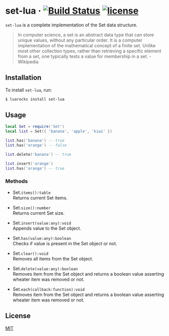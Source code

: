 # set-lua &middot; [![Build Status](https://travis-ci.org/EvandroLG/set-lua.svg?branch=master)](https://travis-ci.org/EvandroLG/set-lua) [![license](https://badgen.now.sh/badge/license/MIT)](./LICENSE)
`set-lua` is a complete implementation of the Set data structure.

> In computer science, a set is an abstract data type that can store unique values, without any particular order. It is a computer implementation of the mathematical concept of a finite set. Unlike most other collection types, rather than retrieving a specific element from a set, one typically tests a value for membership in a set. - Wikipedia

## Installation
To install `set-lua`, run:

```sh
$ luarocks install set-lua
```

## Usage
```lua
local Set = require('Set')
local list = Set({ 'banana', 'apple', 'kiwi' })

list.has('banana') -- true
list.has('orange') -- false

list.delete('banana') -- true

list.insert('orange')
list.has('orange') -- true
```

### Methods
* Set.<code>items():table</code><br />
Returns current Set items.

* Set.<code>size():number</code><br />
Returns current Set size.

* Set.<code>insert(value:any):void</code><br />
Appends value to the Set object.

* Set.<code>has(value:any):boolean</code><br />
Checks if value is present in the Set object or not.

* Set.<code>clear():void</code><br />
Removes all items from the Set object.

* Set.<code>delete(value:any):boolean</code><br />
Removes item from the Set object and returns a boolean value asserting wheater item was removed or not.

* Set.<code>each(callback:function):void</code><br />
Removes item from the Set object and returns a boolean value asserting wheater item was removed or not.

## License
[MIT](./LICENSE)

